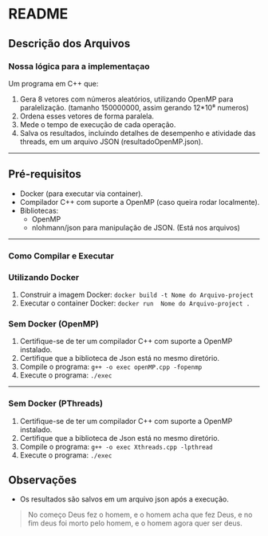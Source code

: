# README

## Descrição dos Arquivos
### Nossa lógica para a implementaçao
Um programa em C++ que:
1. Gera 8 vetores com números aleatórios, utilizando OpenMP para paralelização. (tamanho 150000000, assim gerando 12*10⁸ numeros)
2. Ordena esses vetores de forma paralela.
3. Mede o tempo de execução de cada operação.
4. Salva os resultados, incluindo detalhes de desempenho e atividade das threads, em um arquivo JSON (resultadoOpenMP.json).
---
## Pré-requisitos
- Docker (para executar via container).
- Compilador C++ com suporte a OpenMP (caso queira rodar localmente).
- Bibliotecas:
    - OpenMP
    - nlohmann/json para manipulação de JSON. (Está nos arquivos)
---
### Como Compilar e Executar
### Utilizando Docker
1. Construir a imagem Docker:
```docker build -t Nome do Arquivo-project```
2. Executar o container Docker:
```docker run  Nome do Arquivo-project .```
### Sem Docker (OpenMP)
1. Certifique-se de ter um compilador C++ com suporte a OpenMP instalado.
2. Certifique que a biblioteca de Json está no mesmo diretório.
3. Compile o programa:
``` g++ -o exec openMP.cpp -fopenmp    ```
4. Execute o programa:
```./exec```
---
### Sem Docker (PThreads)
1. Certifique-se de ter um compilador C++ com suporte a OpenMP instalado.
2. Certifique que a biblioteca de Json está no mesmo diretório.
3. Compile o programa:
``` g++ -o exec Xthreads.cpp -lpthread    ```
4. Execute o programa:
```./exec```
## Observações
- Os resultados são salvos em um arquivo json após a execução.

> No começo Deus fez o homem, e o homem acha que fez Deus, e no fim deus foi morto pelo homem, e o homem agora quer ser deus. 